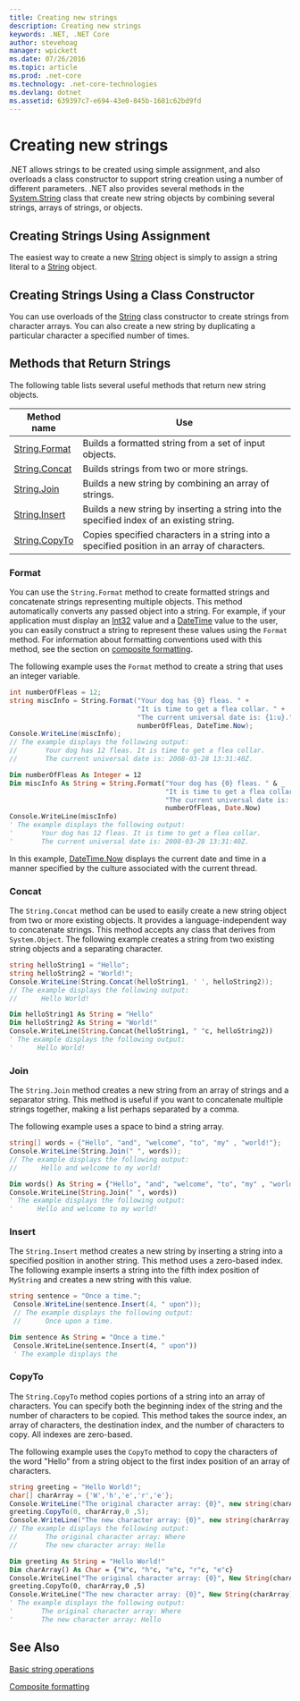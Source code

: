```yaml
---
title: Creating new strings
description: Creating new strings
keywords: .NET, .NET Core
author: stevehoag
manager: wpickett
ms.date: 07/26/2016
ms.topic: article
ms.prod: .net-core
ms.technology: .net-core-technologies
ms.devlang: dotnet
ms.assetid: 639397c7-e694-43e0-845b-1681c62bd9fd
---
```


# Creating new strings

.NET  allows strings to be created using simple assignment, and also overloads a class constructor to support string creation using a number of different parameters. .NET also provides several methods in the [System.String](xref:System.String) class that create new string objects by combining several strings, arrays of strings, or objects. 

## Creating Strings Using Assignment

The easiest way to create a new [String](xref:System.String) object is simply to assign a string literal to a [String](xref:System.String) object. 

## Creating Strings Using a Class Constructor

You can use overloads of the [String](xref:System.String) class constructor to create strings from character arrays. You can also create a new string by duplicating a particular character a specified number of times. 

## Methods that Return Strings

The following table lists several useful methods that return new string objects.

Method name | Use
----------- | ---
[String.Format](xref:System.String.Format(System.String,System.Object)) | Builds a formatted string from a set of input objects.
[String.Concat](xref:System.String.Concat(System.String,System.String)) | Builds strings from two or more strings.
[String.Join](xref:System.String.Join(System.String,System.String)) |Builds a new string by combining an array of strings.
[String.Insert](xref:System.String.Insert(System.Int32,System.String)) | Builds a new string by inserting a string into the specified index of an existing string.
[String.CopyTo](xref:System.String.CopyTo(System.Int32,System.Char,System.Int32,System.Int32)) | Copies specified characters in a string into a specified position in an array of characters.

### Format

You can use the `String.Format` method to create formatted strings and concatenate strings representing multiple objects. This method automatically converts any passed object into a string. For example, if your application must display an [Int32](xref:System.Int32) value and a [DateTime](xref:System.DateTime) value to the user, you can easily construct a string to represent these values using the `Format` method. For information about formatting conventions used with this method, see the section on [composite formatting](compositeformat.md).

The following example uses the `Format` method to create a string that uses an integer variable.

```csharp
int numberOfFleas = 12;
string miscInfo = String.Format("Your dog has {0} fleas. " +
                                "It is time to get a flea collar. " + 
                                "The current universal date is: {1:u}.", 
                                numberOfFleas, DateTime.Now);
Console.WriteLine(miscInfo);
// The example displays the following output:
//       Your dog has 12 fleas. It is time to get a flea collar. 
//       The current universal date is: 2008-03-28 13:31:40Z.
```

```vb
Dim numberOfFleas As Integer = 12
Dim miscInfo As String = String.Format("Your dog has {0} fleas. " & _
                                       "It is time to get a flea collar. " & _ 
                                       "The current universal date is: {1:u}.", _ 
                                       numberOfFleas, Date.Now)
Console.WriteLine(miscInfo)
' The example displays the following output:
'       Your dog has 12 fleas. It is time to get a flea collar. 
'       The current universal date is: 2008-03-28 13:31:40Z.
```

In this example, [DateTime.Now](xref:System.DateTime.Now) displays the current date and time in a manner specified by the culture associated with the current thread.

### Concat

The `String.Concat` method can be used to easily create a new string object from two or more existing objects. It provides a language-independent way to concatenate strings. This method accepts any class that derives from `System.Object`. The following example creates a string from two existing string objects and a separating character.

```csharp
string helloString1 = "Hello";
string helloString2 = "World!";
Console.WriteLine(String.Concat(helloString1, ' ', helloString2));
// The example displays the following output:
//      Hello World!
```

```vb
Dim helloString1 As String = "Hello"
Dim helloString2 As String = "World!"
Console.WriteLine(String.Concat(helloString1, " "c, helloString2))
' The example displays the following output:
'      Hello World!
```

### Join

The `String.Join` method creates a new string from an array of strings and a separator string. This method is useful if you want to concatenate multiple strings together, making a list perhaps separated by a comma.

The following example uses a space to bind a string array.

```csharp
string[] words = {"Hello", "and", "welcome", "to", "my" , "world!"};
Console.WriteLine(String.Join(" ", words));
// The example displays the following output:
//      Hello and welcome to my world!
```

```vb
Dim words() As String = {"Hello", "and", "welcome", "to", "my" , "world!"}
Console.WriteLine(String.Join(" ", words))
' The example displays the following output:
'      Hello and welcome to my world!
```

### Insert

The `String.Insert` method creates a new string by inserting a string into a specified position in another string. This method uses a zero-based index. The following example inserts a string into the fifth index position of `MyString` and creates a new string with this value.

```csharp
string sentence = "Once a time.";   
 Console.WriteLine(sentence.Insert(4, " upon"));
 // The example displays the following output:
 //      Once upon a time.
```

```vb
Dim sentence As String = "Once a time."   
 Console.WriteLine(sentence.Insert(4, " upon"))
 ' The example displays the 
```

### CopyTo

The `String.CopyTo` method copies portions of a string into an array of characters. You can specify both the beginning index of the string and the number of characters to be copied. This method takes the source index, an array of characters, the destination index, and the number of characters to copy. All indexes are zero-based.

The following example uses the `CopyTo` method to copy the characters of the word "Hello" from a string object to the first index position of an array of characters.

```csharp
string greeting = "Hello World!";
char[] charArray = {'W','h','e','r','e'};
Console.WriteLine("The original character array: {0}", new string(charArray));
greeting.CopyTo(0, charArray,0 ,5);
Console.WriteLine("The new character array: {0}", new string(charArray));
// The example displays the following output:
//       The original character array: Where
//       The new character array: Hello
```

```vb
Dim greeting As String = "Hello World!"
Dim charArray() As Char = {"W"c, "h"c, "e"c, "r"c, "e"c}
Console.WriteLine("The original character array: {0}", New String(charArray))
greeting.CopyTo(0, charArray,0 ,5)
Console.WriteLine("The new character array: {0}", New String(charArray))
' The example displays the following output:
'       The original character array: Where
'       The new character array: Hello
```

## See Also

[Basic string operations](basicstringoperations.md)

[Composite formatting](compositeformat.md)

